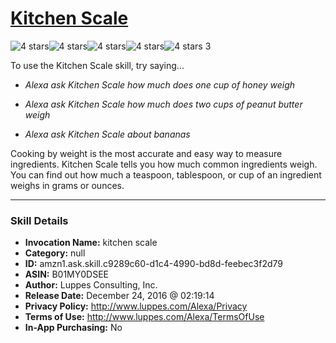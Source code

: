 # [Kitchen Scale](http://alexa.amazon.com/#skills/amzn1.ask.skill.c9289c60-d1c4-4990-bd8d-feebec3f2d79)
![4 stars](../../images/ic_star_black_18dp_1x.png)![4 stars](../../images/ic_star_black_18dp_1x.png)![4 stars](../../images/ic_star_black_18dp_1x.png)![4 stars](../../images/ic_star_black_18dp_1x.png)![4 stars](../../images/ic_star_border_black_18dp_1x.png) 3

To use the Kitchen Scale skill, try saying...

* *Alexa ask Kitchen Scale how much does one cup of honey weigh*

* *Alexa ask Kitchen Scale how much does two cups of peanut butter weigh*

* *Alexa ask Kitchen Scale about bananas*

Cooking by weight is the most accurate and easy way to measure ingredients. Kitchen Scale tells you how much common ingredients weigh. You can find out how much a teaspoon, tablespoon, or cup of an ingredient weighs in grams or ounces.

***

### Skill Details

* **Invocation Name:** kitchen scale
* **Category:** null
* **ID:** amzn1.ask.skill.c9289c60-d1c4-4990-bd8d-feebec3f2d79
* **ASIN:** B01MY0DSEE
* **Author:** Luppes Consulting, Inc.
* **Release Date:** December 24, 2016 @ 02:19:14
* **Privacy Policy:** http://www.luppes.com/Alexa/Privacy
* **Terms of Use:** http://www.luppes.com/Alexa/TermsOfUse
* **In-App Purchasing:** No
